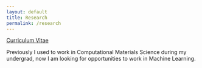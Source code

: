 ```yaml
---
layout: default
title: Research
permalink: /research
---
```


[Curriculum Vitae](assets/CV_2018.pdf)

Previously I used to work in Computational Materials Science during my undergrad, now I am looking for opportunities to work in Machine Learning.

